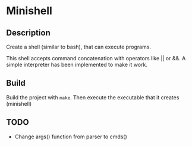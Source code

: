 # Minishell
## Description
Create a shell (similar to bash), that can execute programs.

This shell accepts command concatenation with operators like || or &&. A simple interpreter has been implemented to make it work.

## Build
Build the project with `make`.
Then execute the executable that it creates (minishell)

## TODO
- Change args() function from parser to cmds()
